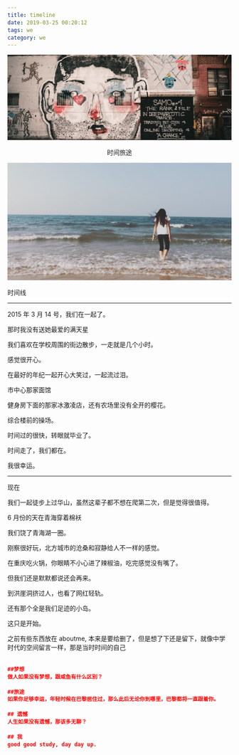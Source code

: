 ```yaml
---
title: timeline
date: 2019-03-25 00:20:12
tags: we
category: we
---
```


![](timeline/timeline.png)

<center>时间旅途</center>   

<!-- more -->

![](timeline/一生所爱.png)

时间线

***

2015 年 3 月 14 号，我们在一起了。

那时我没有送她最爱的满天星

我们喜欢在学校周围的街边散步，一走就是几个小时。

感觉很开心。

在最好的年纪一起开心大笑过，一起流过泪。

市中心那家面馆

健身房下面的那家冰激凌店，还有农场里没有全开的樱花。

综合楼前的操场。

时间过的很快，转眼就毕业了。

时间走了，我们都在。

我很幸运。

***

现在

我们一起徒步上过华山，虽然这辈子都不想在爬第二次，但是觉得很值得。

6 月份的天在青海穿着棉袄

我们饶了青海湖一圈。

刚察很好玩，北方城市的沧桑和寂静给人不一样的感觉。

在重庆吃火锅，你眼睛不小心进了辣椒油，吃完感觉没有嘴了。

但我们还是默默都说还会再来。

到洪崖洞挤过人，也看了网红轻轨。

还有那个全是我们足迹的小岛。

这只是开始。



之前有些东西放在 aboutme, 本来是要给删了，但是想了下还是留下，就像中学时代的空间留言一样，那是当时时间的自己

```json

##梦想
做人如果没有梦想，跟咸鱼有什么区别？

##旅途
如果你足够幸运，年轻时候在巴黎居住过，那么此后无论你到哪里，巴黎都将一直跟着你。

## 遗憾
人生如果没有遗憾，那该多无聊？

## 我
good good study, day day up.

```

